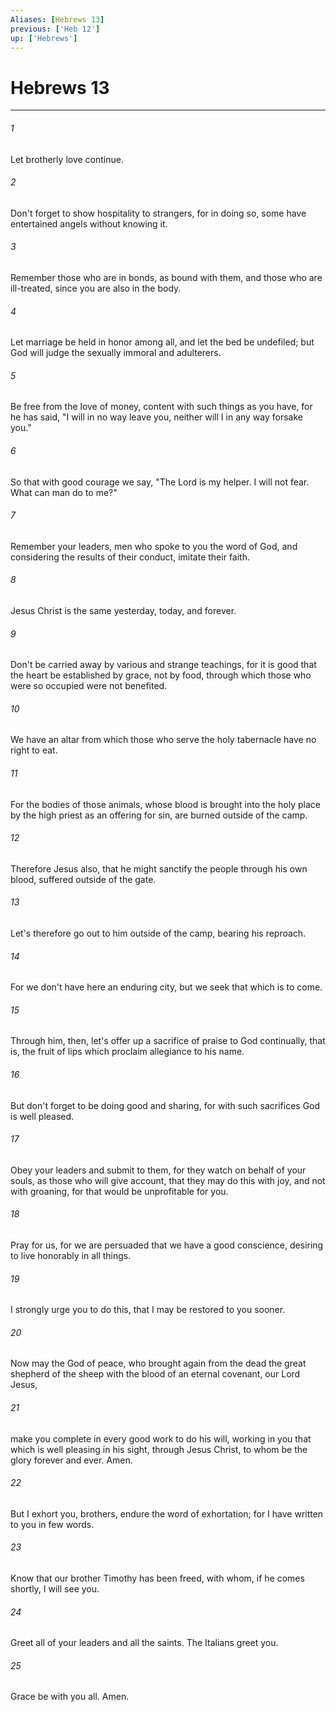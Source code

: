 ```yaml
---
Aliases: [Hebrews 13]
previous: ['Heb 12']
up: ['Hebrews']
---
```

# Hebrews 13
***





###### 1 

Let brotherly love continue. 



###### 2 

Don't forget to show hospitality to strangers, for in doing so, some have entertained angels without knowing it. 



###### 3 

Remember those who are in bonds, as bound with them, and those who are ill-treated, since you are also in the body. 



###### 4 

Let marriage be held in honor among all, and let the bed be undefiled; but God will judge the sexually immoral and adulterers. 



###### 5 

Be free from the love of money, content with such things as you have, for he has said, "I will in no way leave you, neither will I in any way forsake you." 



###### 6 

So that with good courage we say, "The Lord is my helper. I will not fear. What can man do to me?" 



###### 7 

Remember your leaders, men who spoke to you the word of God, and considering the results of their conduct, imitate their faith. 



###### 8 

Jesus Christ is the same yesterday, today, and forever. 



###### 9 

Don't be carried away by various and strange teachings, for it is good that the heart be established by grace, not by food, through which those who were so occupied were not benefited. 



###### 10 

We have an altar from which those who serve the holy tabernacle have no right to eat. 



###### 11 

For the bodies of those animals, whose blood is brought into the holy place by the high priest as an offering for sin, are burned outside of the camp. 



###### 12 

Therefore Jesus also, that he might sanctify the people through his own blood, suffered outside of the gate. 



###### 13 

Let's therefore go out to him outside of the camp, bearing his reproach. 



###### 14 

For we don't have here an enduring city, but we seek that which is to come. 



###### 15 

Through him, then, let's offer up a sacrifice of praise to God  continually, that is, the fruit of lips which proclaim allegiance to his name. 



###### 16 

But don't forget to be doing good and sharing, for with such sacrifices God is well pleased. 



###### 17 

Obey your leaders and submit to them, for they watch on behalf of your souls, as those who will give account, that they may do this with joy, and not with groaning, for that would be unprofitable for you. 



###### 18 

Pray for us, for we are persuaded that we have a good conscience, desiring to live honorably in all things. 



###### 19 

I strongly urge you to do this, that I may be restored to you sooner. 



###### 20 

Now may the God of peace, who brought again from the dead the great shepherd of the sheep with the blood of an eternal covenant, our Lord Jesus, 



###### 21 

make you complete in every good work to do his will, working in you that which is well pleasing in his sight, through Jesus Christ, to whom be the glory forever and ever. Amen. 



###### 22 

But I exhort you, brothers, endure the word of exhortation; for I have written to you in few words. 



###### 23 

Know that our brother Timothy has been freed, with whom, if he comes shortly, I will see you. 



###### 24 

Greet all of your leaders and all the saints. The Italians greet you. 



###### 25 

Grace be with you all. Amen.

